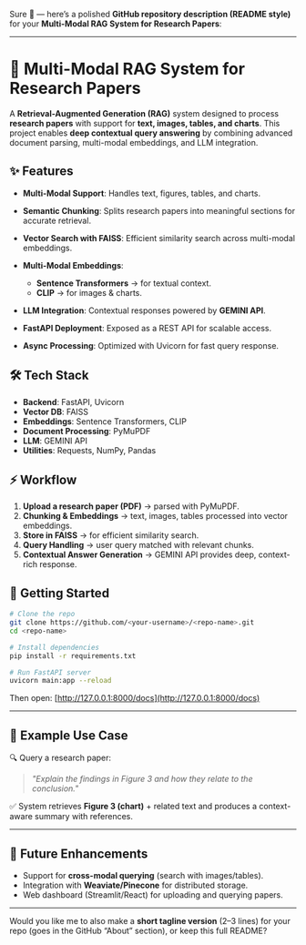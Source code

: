 Sure 🚀 — here’s a polished **GitHub repository description (README style)** for your **Multi-Modal RAG System for Research Papers**:

---

# 📑 Multi-Modal RAG System for Research Papers

A **Retrieval-Augmented Generation (RAG)** system designed to process **research papers** with support for **text, images, tables, and charts**. This project enables **deep contextual query answering** by combining advanced document parsing, multi-modal embeddings, and LLM integration.

## ✨ Features

* **Multi-Modal Support**: Handles text, figures, tables, and charts.
* **Semantic Chunking**: Splits research papers into meaningful sections for accurate retrieval.
* **Vector Search with FAISS**: Efficient similarity search across multi-modal embeddings.
* **Multi-Modal Embeddings**:

  * **Sentence Transformers** → for textual context.
  * **CLIP** → for images & charts.
* **LLM Integration**: Contextual responses powered by **GEMINI API**.
* **FastAPI Deployment**: Exposed as a REST API for scalable access.
* **Async Processing**: Optimized with Uvicorn for fast query response.

## 🛠️ Tech Stack

* **Backend**: FastAPI, Uvicorn
* **Vector DB**: FAISS
* **Embeddings**: Sentence Transformers, CLIP
* **Document Processing**: PyMuPDF
* **LLM**: GEMINI API
* **Utilities**: Requests, NumPy, Pandas

## ⚡ Workflow

1. **Upload a research paper (PDF)** → parsed with PyMuPDF.
2. **Chunking & Embeddings** → text, images, tables processed into vector embeddings.
3. **Store in FAISS** → for efficient similarity search.
4. **Query Handling** → user query matched with relevant chunks.
5. **Contextual Answer Generation** → GEMINI API provides deep, context-rich response.

## 🚀 Getting Started

```bash
# Clone the repo
git clone https://github.com/<your-username>/<repo-name>.git
cd <repo-name>

# Install dependencies
pip install -r requirements.txt

# Run FastAPI server
uvicorn main:app --reload
```

Then open: [http://127.0.0.1:8000/docs](http://127.0.0.1:8000/docs)

---

## 📌 Example Use Case

🔍 Query a research paper:

> *"Explain the findings in Figure 3 and how they relate to the conclusion."*

✅ System retrieves **Figure 3 (chart)** + related text and produces a context-aware summary with references.

---

## 📄 Future Enhancements

* Support for **cross-modal querying** (search with images/tables).
* Integration with **Weaviate/Pinecone** for distributed storage.
* Web dashboard (Streamlit/React) for uploading and querying papers.

---

Would you like me to also make a **short tagline version** (2–3 lines) for your repo (goes in the GitHub “About” section), or keep this full README?
